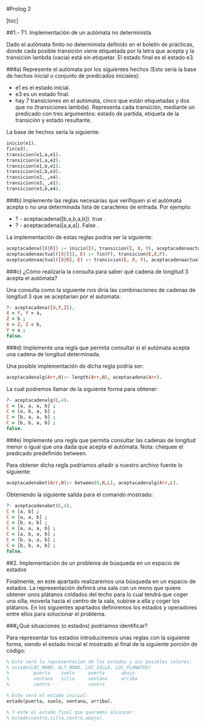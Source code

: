 #Prolog 2

[toc]

##1.- T1. Implementación de un autómata no determinista

Dado el autómata finito no determinista definido en el boletín de prácticas, donde cada posible transición viene etiquetada por la letra que acepta y la transición lambda (vacía) está sin etiquetar. El estado final es el estado e3.

###a) Represente el autómata por los siguientes hechos (Esto sería la base de hechos inicial o conjunto
de predicados iniciales):

- e1 es el estado inicial.
- e3 es un estado final.
- hay 7 transiciones en el autómata, cinco que están etiquetadas y dos que no (transiciones
lambda). Representa cada transición, mediante un predicado con tres argumentos: estado de
partida, etiqueta de la transición y estado resultante.

La base de hechos sería la siguiente:

```prolog
inicio(e1).
fin(e3).
transicion(e1,a,e1).
transicion(e1,a,e2).
transicion(e1,b,e1).
transicion(e2,b,e3).
transicion(e2,_,e4).
transicion(e3,_,e1).
transicion(e3,b,e4).
```

###b) Implemente las reglas necesarias que verifiquen si el autómata acepta o no una determinada lista de caracteres de entrada.
Por ejemplo:

- ? - aceptacadena([b,a,b,a,b]).
true .
- ? - aceptacadena([a,a,a]).
False .

La implementación de estas reglas podría ser la siguiente:

```prolog
aceptacadena([X|R]) :- inicio(I), transicion(I, X, Y), aceptacadenaactual(R, Y).
aceptacadenaactual([X|[]], E) :- fin(F), transicion(E,X,F).
aceptacadenaactual([X|R], E) :- transicion(E, X, Y), aceptacadenaactual(R, Y).
```

###c) ¿Cómo realizaría la consulta para saber qué cadena de longitud 3 acepta el autómata?

Una consulta como la siguiente nos diría las combinaciones de cadenas de longitud 3 que se aceptarían por el automata:

```prolog
?- aceptacadena([X,Y,Z]).
X = Y, Y = a,
Z = b ;
X = Z, Z = b,
Y = a ;
false.
```

###d) Implemente una regla que permita consultar si el autómata acepta una cadena de longitud determinada.

Una posible implementación de dicha regla podría ser:

```prolog
aceptacadenalg(Arr,N):- length(Arr,N), aceptacadena(Arr).
```

La cual podremos llamar de la siguiente forma para obtener:

```prolog
?- aceptacadenalg(C,4).
C = [a, a, a, b] ;
C = [a, b, a, b] ;
C = [b, a, a, b] ;
C = [b, b, a, b] ;
false.
```

###e) Implemente una regla que permita consultar las cadenas de longitud menor o igual que una dada que acepta el autómata. Nota: chequee el predicado predefinido between.

Para obtener dicha regla podríamos añadir a nuestro archivo fuente lo siguiente:

```prolog
aceptacadenabet(Arr,N):- between(0,N,L), aceptacadenalg(Arr,L).
```

Obteniendo la siguiente salida para el comando mostrado:

```prolog
?- aceptacadenabet(C,4).
C = [a, b] ;
C = [a, a, b] ;
C = [b, a, b] ;
C = [a, a, a, b] ;
C = [a, b, a, b] ;
C = [b, a, a, b] ;
C = [b, b, a, b] ;
false.
```

##2. Implementación de un problema de búsqueda en un espacio de estados

Finalmente, en este apartado realizaremos una búsqueda en un espacio de estados. La representación definirá una sala con un mono que quiere obtener unos plátanos coldados del techo para lo cual tendrá que coger una silla, moverla hacia el centro de la sala, subirse a ella y coger los plátanos. En los siguientes apartados definiremos los estados y operadores entre ellos para solucionar el problema.

###¿Qué situaciones (o estados) podríamos identificar?

Para representar los estados introduciremos unas reglas con la siguiente forma, siendo el estado inicial el mostrado al final de la siguiente porción de código:

```prolog
% Esta será la representación de los estados y sus posibles valores:
% estado(LOC_MONO, ALT_MONO, LOC_SILLA, LOC_PLANATOS)
%         puerta    suelo     puerta      abajo
%         ventana   silla     ventana     arriba
%         centro              centro

% Este será el estado inicial:
estado(puerta, suelo, ventana, arriba).

% Y este el estado final que queremos alcanzar:
% estado(centro,silla,centro,abajo).
```
























